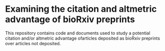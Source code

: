 # Examining the citation and altmetric advantage of bioRxiv preprints

This repository contains code and documents used to study a potential citation and/or altmetric advantage ofarticles deposited as bioRxiv preprints over articles not deposited.


